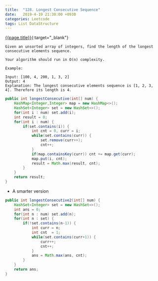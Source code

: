 ```yaml
---
title:  "128. Longest Consecutive Sequence"
date:   2019-4-19 21:30:00 +0930
categories: Leetcode
tags: List DataStructure
---
```


[{{page.title}}](https://leetcode.com/problems/longest-consecutive-sequence/){:target="_blank"}

    Given an unsorted array of integers, find the length of the longest consecutive elements sequence.

    Your algorithm should run in O(n) complexity.

    Example:

    Input: [100, 4, 200, 1, 3, 2]
    Output: 4
    Explanation: The longest consecutive elements sequence is [1, 2, 3, 4]. Therefore its length is 4.



```java
public int longestConsecutive(int[] num) {
    HashMap<Integer,Integer> map = new HashMap<>();
    HashSet<Integer> set = new HashSet<>();
    for(int i : num) set.add(i);
    int result = 0;
    for(int i : num) {
        if(set.contains(i)) {
            int cnt = 0, curr = i;
            while(set.contains(curr)) {
                set.remove(curr++);
                cnt++;
            }
            if(map.containsKey(curr)) cnt += map.get(curr);
            map.put(i, cnt);
            result = Math.max(result, cnt);
        }
    }
    return result;
}
```

* A smarter version
```java
public int longestConsecutive2(int[] num) {
    HashSet<Integer> set = new HashSet<>();
    int ans = 0;
    for(int n : num) set.add(n);
    for(int n : set) {
        if(!set.contains(n-1)) {
            int curr = n;
            int cnt  = 1;
            while(set.contains(curr+1)) {
                curr++;
                cnt++;
            }
            ans = Math.max(ans, cnt);
        }
    }
    return ans;
}
```

